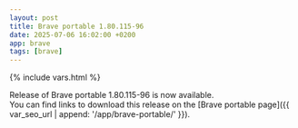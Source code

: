 ```yaml
---
layout: post
title: Brave portable 1.80.115-96
date: 2025-07-06 16:02:00 +0200
app: brave
tags: [brave]
---
```

{% include vars.html %}

Release of Brave portable 1.80.115-96 is now available.<br />
You can find links to download this release on the [Brave portable page]({{ var_seo_url | append: '/app/brave-portable/' }}).
